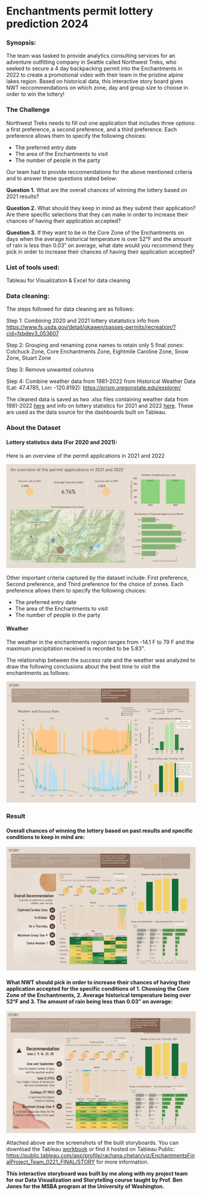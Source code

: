 # Enchantments permit lottery prediction 2024

### Synopsis: 
The team was tasked to provide analytics consulting services for an adventure outfitting company in Seattle called Northwest Treks, who seeked to secure a 4 day backpacking permit into the Enchantments in 2022 to create a promotional video with their team in the pristine alpine lakes region. Based on historical data, this interactive story board gives NWT reccommendations on which zone, day and group size to choose in order to win the lottery!

### The Challenge

Northwest Treks needs to fill out one application that includes three options: a first preference, a second preference, and a third preference.
Each preference allows them to specify the following choices:
- The preferred entry date
- The area of the Enchantments to visit
- The number of people in the party

Our team had to provide reccomendations for the above mentioned criteria and to answer these questions stated below: 

**Question 1.** What are the overall chances of winning the lottery based on 2021 results?

**Question 2.** What should they keep in mind as they submit their application? Are there specific selections that they can make in order to increase their chances of having their application accepted?

**Question 3.** If they want to be in the Core Zone of the Enchantments on days when the average historical temperature is over 52°F and the amount of rain is less than 0.03” on average, what date would you recommend they pick in order to increase their chances of having their application accepted?


### List of tools used:
Tableau for Visualization & Excel for data cleaning


### Data cleaning:
The steps followed for data cleaning are as follows: 

Step 1: Combining 2020 and 2021 lottery statatistics info from https://www.fs.usda.gov/detail/okawen/passes-permits/recreation/?cid=fsbdev3_053607

Step 2: Grouping and renaming zone names to retain only 5 final zones: Colchuck Zone, Core Enchantments Zone, Eightmile Caroline Zone, Snow Zone, Stuart Zone

Step 3: Remove unwanted columns

Step 4: Combine weather data from 1981-2022 from Historical Weather Data (Lat: 47.4785, Lon: -120.8192): https://prism.oregonstate.edu/explorer/

The cleaned data is saved as two .xlsx files containing weather data from 1981-2022 [here](/enchantments_weather_1981-2022.xlsx) and info on lottery statistics for 2021 and 2022 [here](/enchantments_lottery_results_2021-2022.csv). These are used as the data source for the dashboards built on Tableau.

### About the Dataset

#### Lottery statistics data (For 2020 and 2021):

Here is an overview of the permit applications in 2021 and 2022

<p align="center">
  <img src="/Enchantments/Introduction.png">
</p>

Other important criteria captured by the dataset include:
First preference, Second preference, and Third preference for the choice of zones.
Each preference allows them to specify the following choices:
- The preferred entry date
- The area of the Enchantments to visit
- The number of people in the party

#### Weather

The weather in the enchantments region ranges from -14.1 F to 79 F and the maximum precipitation received is recorded to be 5.83". 

The relationship between the success rate and the weather was analyzed to draw the following conclusions about the best time to visit the enchantments as follows:

<p align="center">
  <img src="/Enchantments/weatherdashboard.png">
</p>

### Result 

#### Overall chances of winning the lottery based on past results and specific conditions to keep in mind are:

<p align="center">
  <img src="/Enchantments/OverallRecco.png">
</p>

#### What NWT should pick in order to increase their chances of having their application accepted for the specific conditions of 1. Choosing the Core Zone of the Enchantments, 2. Average historical temperature being over 52°F and 3. The amount of rain being less than 0.03” on average:

<p align="center">
  <img src="/Enchantments/ReccoforProblemStmt.png">
</p>

Attached above are the screenshots of the built storyboards. You can download the Tableau [workbook](https://github.com/rachanachetan/Tableau-Dashboards/blob/main/Enchantments/Enchantments%20Final%20Project_Team_0221_FINAL-1.twbx) or find it hosted on Tableau Public: https://public.tableau.com/app/profile/rachana.chetan/viz/EnchantmentsFinalProject_Team_0221_FINAL/STORY for more information.

**This interactive storyboard was built by me along with my project team for our Data Visualization and Storytelling course taught by Prof. Ben Jones for the MSBA program at the University of Washington.**



